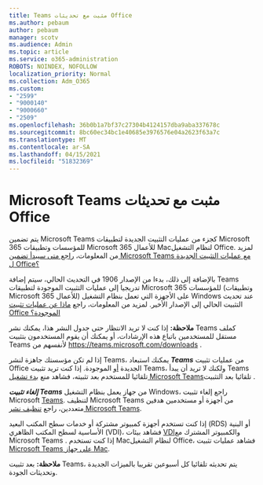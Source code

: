 ```yaml
---
title: Teams مثبت مع تحديثات Office
ms.author: pebaum
author: pebaum
manager: scotv
ms.audience: Admin
ms.topic: article
ms.service: o365-administration
ROBOTS: NOINDEX, NOFOLLOW
localization_priority: Normal
ms.collection: Adm_O365
ms.custom:
- "2599"
- "9000140"
- "9000660"
- "2509"
ms.openlocfilehash: 36b0b1a7bf37c27304b4124157dba9aba337678c
ms.sourcegitcommit: 8bc60ec34bc1e40685e3976576e04a2623f63a7c
ms.translationtype: MT
ms.contentlocale: ar-SA
ms.lasthandoff: 04/15/2021
ms.locfileid: "51832369"
---
```

# <a name="microsoft-teams-installed-with-office-updates"></a>Microsoft Teams مثبت مع تحديثات Office

يتم تضمين Microsoft Teams  كجزء من عمليات التثبيت الجديدة لتطبيقات Microsoft 365 للمؤسسات وتطبيقات Microsoft 365 للأعمال Macلنظام التشغيل Office. لمزيد من المعلومات، [راجع متى سيبدأ تضمين Microsoft Teams مع عمليات التثبيت الجديدة ل Office؟](https://docs.microsoft.com/deployoffice/teams-install#when-will-microsoft-teams-start-being-included-with-new-installations-of-microsoft-365-apps)

بالإضافة إلى ذلك، بدءا من الإصدار 1906 في التحديث  الحالي، سيتم إضافة Teams تدريجيا إلى عمليات التثبيت الموجودة لتطبيقات Microsoft 365 للمؤسسات (وتطبيقات Microsoft 365 للأعمال) على الأجهزة التي تعمل بنظام التشغيل Windows عند تحديث التثبيت الحالي إلى الإصدار الأخير. لمزيد من المعلومات، راجع [ماذا عن عمليات تثبيت Office الموجودة؟](https://docs.microsoft.com/deployoffice/teams-install#what-about-existing-installations-of-microsoft-365-apps)

**ملاحظة:** إذا كنت لا تريد الانتظار حتى جدول النشر هذا، يمكنك نشر Teams كملف مستقل للمستخدمين باتباع هذه الإرشادات، أو يمكنك أن يقوم المستخدمون بتثبيت Teams لأنفسهم من [](https://docs.microsoft.com/MicrosoftTeams/msi-deployment) https://teams.microsoft.com/downloads .

إذا لم تكن مؤسستك جاهزة لنشر Teams، يمكنك [](https://docs.microsoft.com/deployoffice/teams-install#how-to-exclude-microsoft-teams-from-new-installations-of-microsoft-365-apps) استبعاد ***Teams*** من عمليات تثبيت Office الجديدة [أو](https://docs.microsoft.com/deployoffice/teams-install#use-group-policy-to-control-the-installation-of-microsoft-teams) الموجودة. إذا كنت تريد تثبيت Teams، ولكنك لا تريد أن يبدأ Teams تلقائيا للمستخدم بعد تثبيته، فشاهد منع [بدء تشغيل Microsoft Teams](https://docs.microsoft.com/deployoffice/teams-install#use-group-policy-to-prevent-microsoft-teams-from-starting-automatically-after-installation)تلقائيا بعد التثبيت .

***إلغاء تثبيت Teams*** من جهاز يعمل بنظام التشغيل Windows، راجع إلغاء تثبيت Microsoft [Teams](https://support.office.com/article/uninstall-microsoft-teams-3b159754-3c26-4952-abe7-57d27f5f4c81). لتنظيف Microsoft Teams من أجهزة أو مستخدمين هدفين متعددين، راجع [تنظيف نشر Microsoft Teams](https://docs.microsoft.com/microsoftteams/scripts/powershell-script-teams-deployment-clean-up).

إذا كنت تستخدم أجهزة كمبيوتر مشتركة أو خدمات سطح المكتب البعيد (RDS) أو البنية الأساسية لسطح المكتب الظاهري (VDI)، فشاهد بيئات [VDI](https://docs.microsoft.com/deployoffice/teams-install#shared-computer-and-vdi-environments-with-microsoft-teams)والكمبيوتر المشترك مع Microsoft Teams . إذا كنت تستخدم Macلنظام التشغيل Office، فشاهد عمليات تثبيت [Microsoft Teams على جهاز Mac](https://docs.microsoft.com/deployoffice/teams-install#microsoft-teams-installations-on-a-mac).

**ملاحظة:** بعد تثبيت Teams، يتم [](https://docs.microsoft.com/deployoffice/teams-install#feature-and-quality-updates-for-microsoft-teams) تحديثه تلقائيا كل أسبوعين تقريبا بالميزات الجديدة وتحديثات الجودة. 